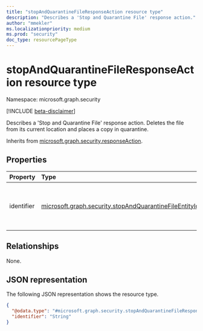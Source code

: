 ```yaml
---
title: "stopAndQuarantineFileResponseAction resource type"
description: "Describes a 'Stop and Quarantine File' response action."
author: "mmekler"
ms.localizationpriority: medium
ms.prod: "security"
doc_type: resourcePageType
---
```


# stopAndQuarantineFileResponseAction resource type

Namespace: microsoft.graph.security

[!INCLUDE [beta-disclaimer](../../includes/beta-disclaimer.md)]

Describes a 'Stop and Quarantine File' response action.
Deletes the file from its current location and places a copy in quarantine.

Inherits from [microsoft.graph.security.responseAction](../resources/security-responseaction.md).

## Properties
| Property   | Type                                                                                                                                          | Description                                                                                                                            |
|:-----------|:----------------------------------------------------------------------------------------------------------------------------------------------|:---------------------------------------------------------------------------------------------------------------------------------------|
| identifier | [microsoft.graph.security.stopAndQuarantineFileEntityIdentifier](../resources/enums-security.md#stopandquarantinefileentityidentifier-values) | Unique identifier for the response action. The possible values are: `deviceId`, `sha1`, `initiatingProcessSHA1`, `unknownFutureValue`. |

## Relationships
None.

## JSON representation
The following JSON representation shows the resource type.
<!-- {
  "blockType": "resource",
  "@odata.type": "microsoft.graph.security.stopAndQuarantineFileResponseAction"
}
-->
``` json
{
  "@odata.type": "#microsoft.graph.security.stopAndQuarantineFileResponseAction",
  "identifier": "String"
}
```

